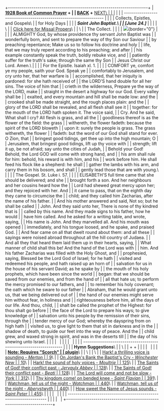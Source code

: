 +-----------------------------------------------------------------------+
| **[1928 Book of Common Prayer](../index.html) +                       |
| [BACK](stbarnabas.html) +** [NEXT\                                    |
| ](stpeter.html)                                                       |
|                                                                       |
| -------------------------------------------------------------------   |
|                                                                       |
| Collects, Epistles, and Gospels\                                      |
| for Holy Days                                                         |
|                                                                       |
| ***Saint John Baptist.\                                               |
| \[June 24.\]***                                                       |
|                                                                       |
| \                                                                     |
| [Click here for Missal Propers](Missal/June24.html)\                  |
| \                                                                     |
| The Collect.                                                          |
|                                                                       |
| ![](http://stats.superstats.com/b/ss/DAVIDMCMANNES/1){border="0"}     |
|                                                                       |
| ALMIGHTY God, by whose providence thy servant John Baptist was        |
| wonderfully born, and sent to prepare the way of thy Son our Saviour  |
| by preaching repentance; Make us so to follow his doctrine and holy   |
| life, that we may truly repent according to his preaching; and after  |
| his example constantly speak the truth, boldly rebuke vice, and       |
| patiently suffer for the truth\'s sake; through the same thy Son      |
| Jesus Christ our Lord. Amen.\                                         |
|                                                                       |
| For the Epistle. Isaiah xl. 1.                                        |
|                                                                       |
| COMFORT ye, comfort ye my people, saith your God. Speak ye            |
| comfortably to Jerusalem, and cry unto her, that her warfare is       |
| accomplished, that her iniquity is pardoned: for she hath received of |
| the LORD\'S hand double for all her sins. The voice of him that       |
| crieth in the wilderness, Prepare ye the way of the LORD, make        |
| straight in the desert a highway for our God. Every valley shall be   |
| exalted, and every mountain and hill shall be made low: and the       |
| crooked shall be made straight, and the rough places plain: and the   |
| glory of the LORD shall be revealed, and all flesh shall see it       |
| together: for the mouth of the LORD hath spoken it. The voice said,   |
| Cry. And he said, What shall I cry? All flesh is grass, and all the   |
| goodliness thereof is as the flower of the field: the grass           |
| withereth, the flower fadeth: because the spirit of the LORD bloweth  |
| upon it: surely the people is grass. The grass withereth, the flower  |
| fadeth: but the word of our God shall stand for ever. O Zion, that    |
| bringest good tidings, get thee up into the high mountain; O          |
| Jerusalem, that bringest good tidings, lift up thy voice with         |
| strength; lift it up, be not afraid; say unto the cities of Judah,    |
| Behold your God! Behold, the Lord GOD will come with strong hand, and |
| his arm shall rule for him: behold, his reward is with him, and his   |
| work before him. He shall feed his flock like a shepherd: he shall    |
| gather the lambs with his arm, and carry them in his bosom, and shall |
| gently lead those that are with young.\                               |
|                                                                       |
| The Gospel. St. Luke i. 57.                                           |
|                                                                       |
| ELISABETH\'S full time came that she should be delivered; and she     |
| brought forth a son. And her neighbours and her cousins heard how the |
| Lord had shewed great mercy upon her; and they rejoiced with her. And |
| it came to pass, that on the eighth day they came to circumcise the   |
| child; and they called him Zacharias, after the name of his father.   |
| And his mother answered and said, Not so; but he shall be called      |
| John. And they said unto her, There is none of thy kindred that is    |
| called by this name. And they made signs to his father, how he would  |
| have him called. And he asked for a writing table, and wrote, saying, |
| His name is John. And they marvelled all. And his mouth was opened    |
| immediately, and his tongue loosed, and he spake, and praised God.    |
| And fear came on all that dwelt round about them: and all these       |
| sayings were noised abroad throughout all the hill country of Judaea. |
| And all they that heard them laid them up in their hearts, saying,    |
| What manner of child shall this be! And the hand of the Lord was with |
| him. And his father Zacharias was filled with the Holy Ghost, and     |
| prophesied, saying, Blessed be the Lord God of Israel; for he hath    |
| visited and redeemed his people, and hath raised up an horn of        |
| salvation for us in the house of his servant David; as he spake by    |
| the mouth of his holy prophets, which have been since the world       |
| began: that we should be saved from our enemies, and from the hand of |
| all that hate us; to perform the mercy promised to our fathers, and   |
| to remember his holy covenant; the oath which he sware to our father  |
| Abraham, that he would grant unto us, that we being delivered out of  |
| the hand of our enemies might serve him without fear, in holiness and |
| righteousness before him, all the days of our life. And thou, child,  |
| shalt be called the prophet of the Highest: for thou shalt go before  |
| the face of the Lord to prepare his ways; to give knowledge of        |
| salvation unto his people by the remission of their sins, through the |
| tender mercy of our God; whereby the dayspring from on high hath      |
| visited us, to give light to them that sit in darkness and in the     |
| shadow of death, to guide our feet into the way of peace. And the     |
| child grew, and waxed strong in spirit, and was in the deserts till   |
| the day of his shewing unto Israel.                                   |
|                                                                       |
|                                                                       |
|                                                                       |
|                                                                       |
|                                                                       |
| -------------------------------------------------------------------   |
|                                                                       |
| **Hymn Suggestions**\                                                 |
| \                                                                     |
| + [](http://www.episcopalnet.org/Search.html) +                       |
|                                                                       |
|                                                                       |
|                                                                       |
| [**Note: Requires \"Scorch\"                                          |
| plugin**](http://www.sibelius.com/cgi/plugin.pl)\                     |
| \                                                                     |
| \                                                                     |
| [Hark! a thrilling voice is sounding - *Merton*                       |
| 9](http://www.episcopalnet.org/CHymnal/ACH/Advent/009.html)\          |
| [On Jordan\'s Bank the Baptist\'s Cry - *Winchester New*              |
| 10](http://www.episcopalnet.org/CHymnal/ACH/Advent/010.html)\         |
| [Hark! the sound of holy voices - *Moultrie*                          |
| 125](http://www.episcopalnet.org/CHymnal/ACH/125.html)\               |
| [The Saints of God! their conflict past - *Jervaulx Abbey*            |
| 128](http://www.episcopalnet.org/CHymnal/ACH/128-1.html)\             |
| [The Saints of God! their conflict past - *Beati*                     |
| 128](http://www.episcopalnet.org/CHymnal/ACH/128-2.html)\             |
| [The Lord will come and not be slow - *York*                          |
| 312](http://www.episcopalnet.org/CHymnal/ACH/312-1.html)\             |
| [Thy kingdom come! on bended knee - *Saint Flavian*                   |
| 391](http://www.episcopalnet.org/CHymnal/ACH/391.html)\               |
| [Watchman, tell us of the night - *Watchman*                          |
| 440](http://www.episcopalnet.org/CHymnal/ACH/440-1.html)\             |
| [Watchman, tell us of the night - *Aberystwyth*                       |
| 440](http://www.episcopalnet.org/CHymnal/ACH/440-2.html)\             |
| [How sweet the Name of Jesus sounds - *Saint Peter*                   |
| 455](http://www.episcopalnet.org/CHymnal/ACH/455.html)\               |
|                                                                       |
|                                                                       |
|                                                                       |
| -------------------------------------------------------------------   |
|                                                                       |
| [](http://www.episcopalnet.org/DBS/DOR.html)                          |
+-----------------------------------------------------------------------+
